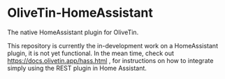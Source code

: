 # OliveTin-HomeAssistant

The native HomeAssistant plugin for OliveTin.

This repository is currently the in-development work on a HomeAssistant plugin, it is not yet functional. In the mean time, check out https://docs.olivetin.app/hass.html , for instructions on how to integrate simply using the REST plugin in Home Assistant.
